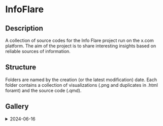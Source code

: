 # InfoFlare

## Description
A collection of source codes for the Info Flare project run on the x.com platform. The aim of the project is to share interesting insights based on reliable sources of information.
                      
## Structure
Folders are named by the creation (or the latest modification) date. Each folder contains a collection of visualizations (.png and duplicates in .html foramt) and the source code (.qmd).

## Gallery 

<details><summary>2024-06-16</summary>
 <img src="2024-06-16/subregion-1.png">
 <img src="2024-06-16/subregion-highlight-1.png">
 <img src="2024-06-16/subregions-countries-highlight-2.png">
 <img src="2024-06-16/yoy-subregion-1.png">
 <img src="2024-06-16/yoy-subregion-2.png"></details> 
